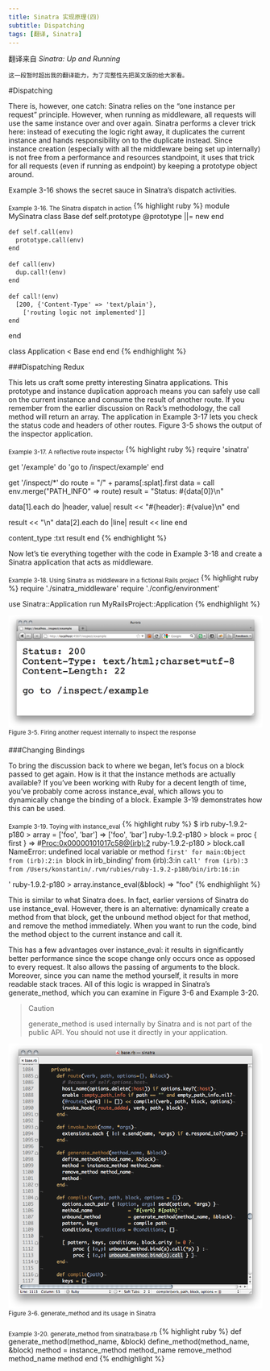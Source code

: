 ```yaml
---
title: Sinatra 实现原理(四)
subtitle: Dispatching
tags: [翻译, Sinatra]
---
```

翻译来自 *Sinatra: Up and Running*

`这一段暂时超出我的翻译能力，为了完整性先把英文版的给大家看。`

#Dispatching

There is, however, one catch: Sinatra relies on the “one instance per request” principle. However, when running as middleware, all requests will use the same instance over and over again. Sinatra performs a clever trick here: instead of executing the logic right away, it duplicates the current instance and hands responsibility on to the duplicate instead. Since instance creation (especially with all the middleware being set up internally) is not free from a performance and resources standpoint, it uses that trick for all requests (even if running as endpoint) by keeping a prototype object around.

<!--more-->

Example 3-16 shows the secret sauce in Sinatra’s dispatch activities.

<sub>Example 3-16. The Sinatra dispatch in action</sub>
{% highlight ruby %}
module MySinatra
  class Base
    def self.prototype
      @prototype ||= new
    end

    def self.call(env)
      prototype.call(env)
    end

    def call(env)
      dup.call!(env)
    end

    def call!(env)
      [200, {'Content-Type' => 'text/plain'},
        ['routing logic not implemented']]
    end
  end

  class Application < Base
  end
end
{% endhighlight %}

###Dispatching Redux

This lets us craft some pretty interesting Sinatra applications. This prototype and instance duplication approach means you can safely use call on the current instance and consume the result of another route. If you remember from the earlier discussion on Rack’s methodology, the call method will return an array. The application in Example 3-17 lets you check the status code and headers of other routes. Figure 3-5 shows the output of the inspector application.

<sub>Example 3-17. A reflective route inspector</sub>
{% highlight ruby %}
require 'sinatra'

get '/example' do
  'go to /inspect/example'
end

get '/inspect/*' do
  route  = "/" + params[:splat].first
  data  = call env.merge("PATH_INFO" => route)
  result = "Status: #{data[0]}\n"

  data[1].each do |header, value|
    result << "#{header}: #{value}\n"
  end

  result << "\n"
  data[2].each do |line|
    result << line
  end

  content_type :txt
  result
end
{% endhighlight %}

Now let’s tie everything together with the code in Example 3-18 and create a Sinatra application that acts as middleware.

<sub>Example 3-18. Using Sinatra as middleware in a fictional Rails project</sub>
{% highlight ruby %}
require './sinatra_middleware'
require './config/environment'

use Sinatra::Application
run MyRailsProject::Application
{% endhighlight %}

![img](/img/peek-3-5.png)
<sup>Figure 3-5. Firing another request internally to inspect the response</sup>

###Changing Bindings

To bring the discussion back to where we began, let’s focus on a block passed to get again. How is it that the instance methods are actually available? If you’ve been working with Ruby for a decent length of time, you’ve probably come across instance_eval, which allows you to dynamically change the binding of a block. Example 3-19 demonstrates how this can be used.

<sub>Example 3-19. Toying with instance_eval</sub>
{% highlight ruby %}
$ irb
ruby-1.9.2-p180 > array = ['foo', 'bar']
=> ['foo', 'bar']
ruby-1.9.2-p180 > block = proc { first }
=> #<Proc:0x00000101017c58@(irb):2>
ruby-1.9.2-p180 > block.call
NameError: undefined local variable or method `first' for main:Object
  from (irb):2:in `block in irb_binding'
  from (irb):3:in `call'
  from (irb):3
  from /Users/konstantin/.rvm/rubies/ruby-1.9.2-p180/bin/irb:16:in `<main>'
ruby-1.9.2-p180 > array.instance_eval(&block)
=> "foo"
{% endhighlight %}

This is similar to what Sinatra does. In fact, earlier versions of Sinatra do use instance_eval. However, there is an alternative: dynamically create a method from that block, get the unbound method object for that method, and remove the method immediately. When you want to run the code, bind the method object to the current instance and call it.

This has a few advantages over instance_eval: it results in significantly better performance since the scope change only occurs once as opposed to every request. It also allows the passing of arguments to the block. Moreover, since you can name the method yourself, it results in more readable stack traces. All of this logic is wrapped in Sinatra’s generate_method, which you can examine in Figure 3-6 and Example 3-20.

> Caution
> 
> generate_method is used internally by Sinatra and is not part of the public API. You should not use it directly in your application.

![img](/img/peek-3-6.png)
<sup>Figure 3-6. generate_method and its usage in Sinatra</sup>

<sub>Example 3-20. generate_method from sinatra/base.rb</sub>
{% highlight ruby %}
def generate_method(method_name, &block)
  define_method(method_name, &block)
  method = instance_method method_name
  remove_method method_name
  method
end
{% endhighlight %}
